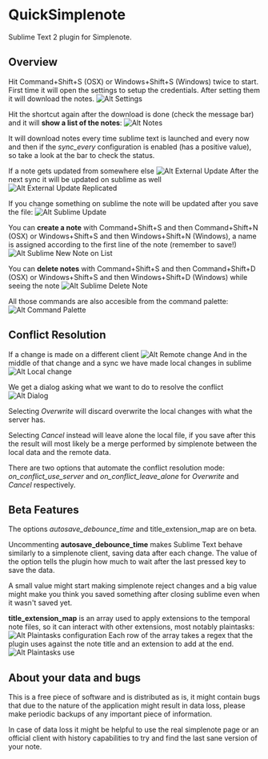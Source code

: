 QuickSimplenote
=============

Sublime Text 2 plugin for Simplenote.

Overview
---------
Hit Command+Shift+S (OSX) or Windows+Shift+S (Windows) twice to start. First time it will open the settings to setup the credentials.
After setting them it will download the notes.
![Alt Settings](http://i.imgur.com/q6elJOi.png "Settings files")

Hit the shortcut again after the download is done (check the message bar) and it will **show a list of the notes**:
![Alt Notes](http://i.imgur.com/YTcngPw.png "Note List")

It will download notes every time sublime text is launched and every now and then if the _sync_every_ configuration is enabled (has a positive value), so take a look at the bar to check the status.

If a note gets updated from somewhere else
![Alt External Update](http://i.imgur.com/p9pAY6z.png "External Update")
After the next sync it will be updated on sublime as well
![Alt External Update Replicated](http://i.imgur.com/kiwCcwT.png "External Update Replicated")

If you change something on sublime the note will be updated after you save the file:
![Alt Sublime Update](http://i.imgur.com/FZVEoef.png "Sublime Update")

You can **create a note** with Command+Shift+S and then Command+Shift+N (OSX) or Windows+Shift+S and then Windows+Shift+N (Windows), a name is assigned according to the first line of the note (remember to save!)
![Alt Sublime New Note on List](http://i.imgur.com/vH5POCU.png "Sublime New Note on List")

You can **delete notes** with Command+Shift+S and then Command+Shift+D (OSX) or Windows+Shift+S and then Windows+Shift+D (Windows) while seeing the note
![Alt Sublime Delete Note](http://i.imgur.com/3htEmBm.png "Sublime Delete Note")

All those commands are also accesible from the command palette:
![Alt Command Palette](http://i.imgur.com/n0tROSK.png "Command Palette")

Conflict Resolution
---------
If a change is made on a different client
![Alt Remote change](http://i.imgur.com/WjRAccA.png "Remote change")
And in the middle of that change and a sync we have made local changes in sublime
![Alt Local change](http://i.imgur.com/8YRoAmt.png "Local change")

We get a dialog asking what we want to do to resolve the conflict
![Alt Dialog](http://i.imgur.com/FUI0cFw.png "Dialog")

Selecting _Overwrite_ will discard overwrite the local changes with what the server has.

Selecting _Cancel_ instead will leave alone the local file, if you save after this the result will most likely be a merge performed by simplenote between the local data and the remote data.

There are two options that automate the conflict resolution mode: _on_conflict_use_server_ and _on_conflict_leave_alone_ for _Overwrite_ and _Cancel_ respectively.

Beta Features
---------
The options _autosave_debounce_time_ and title_extension_map are on beta.

Uncommenting **autosave_debounce_time** makes Sublime Text behave similarly to a simplenote client, saving data after each change. The value of the option tells the plugin how much to wait after the last pressed key to save the data.

A small value might start making simplenote reject changes and a big value might make you think you saved something after closing sublime even when it wasn't saved yet.

**title_extension_map** is an array used to apply extensions to the temporal note files, so it can interact with other extensions, most notably plaintasks:
![Alt Plaintasks configuration](http://i.imgur.com/EbVj4Ul.png "Plaintasks configuration")
Each row of the array takes a regex that the plugin uses against the note title and an extension to add at the end.
![Alt Plaintasks use](http://i.imgur.com/VgGOlLf.png "Plaintasks use")

About your data and bugs
---------
This is a free piece of software and is distributed as is, it might contain bugs that due to the nature of the application might result in data loss, please make periodic backups of any important piece of information.

In case of data loss it might be helpful to use the real simplenote page or an official client with history capabilities to try and find the last sane version of your note. 